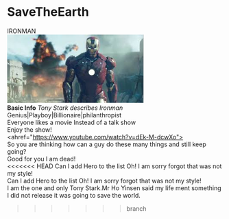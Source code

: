 # SaveTheEarth
IRONMAN<br>
![ironman](ironman.jpg) <br>
**Basic Info**
*Tony Stark describes Ironman*<br>
Genius|Playboy|Billionaire|philanthropist <br>
Everyone likes a movie Instead of a talk show <br>
Enjoy the show!<br>
<ahref="https://www.youtube.com/watch?v=dEk-M-dcwXo"><br>
So you are thinking how can a guy do these many things and still keep going?<br>
Good for you I am dead!<br>
<<<<<<< HEAD
Can I add Hero to the list Oh! I am sorry forgot that was not my style!<br>
Can I add Hero to the list Oh! I am sorry forgot that was not my style!<br>
I am the one and only Tony Stark.Mr Ho Yinsen said my life ment something I did not release it was going to save the world.<br>
>>>>>>> branch
